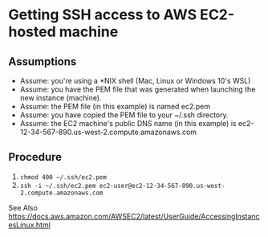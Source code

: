 # Getting SSH access to AWS EC2-hosted machine

## Assumptions

- Assume: you're using a \*NIX shell (Mac, Linux or Windows 10's WSL)
- Assume: you have the PEM file that was generated when launching the new instance (machine).
- Assume: the PEM file (in this example) is named ec2.pem
- Assume: you have copied the PEM file to your ~/.ssh directory.
- Assume: the EC2 machine's public DNS name (in this example) is ec2-12-34-567-890.us-west-2.compute.amazonaws.com

## Procedure

1. `chmod 400 ~/.ssh/ec2.pem`
2. `ssh -i ~/.ssh/ec2.pem ec2-user@ec2-12-34-567-890.us-west-2.compute.amazonaws.com`

See Also
https://docs.aws.amazon.com/AWSEC2/latest/UserGuide/AccessingInstancesLinux.html
